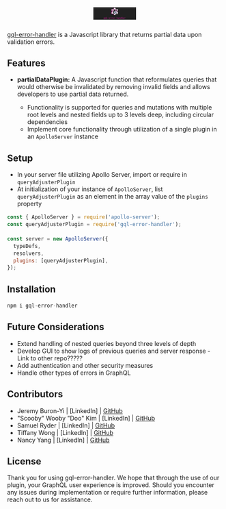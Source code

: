 <h1 align="center" style="color: #ff347f" style="font: 'Roboto Mono'">
  <img width="100"  src="./assets/banner.png">
  <!-- <br>gql-error-handler</br> -->
</h1>

[gql-error-handler](https://www.gql-error-handler.com) is a Javascript library that returns partial data upon validation errors.

## Features

- **partialDataPlugin:** A Javascript function that reformulates queries that would otherwise be invalidated by removing invalid fields and allows developers to use partial data returned.

  - Functionality is supported for queries and mutations with multiple root levels and nested fields up to 3 levels deep, including circular dependencies
  - Implement core functionality through utilization of a single plugin in an `ApolloServer` instance

## Setup

- In your server file utilizing Apollo Server, import or require in `queryAdjusterPlugin`
- At initialization of your instance of `ApolloServer`, list `queryAdjusterPlugin` as an element in the array value of the `plugins` property

```javascript
const { ApolloServer } = require('apollo-server');
const queryAdjusterPlugin = require('gql-error-handler');

const server = new ApolloServer({
  typeDefs,
  resolvers,
  plugins: [queryAdjusterPlugin],
});
```

## Installation

```javascript
npm i gql-error-handler
```

## Future Considerations

- Extend handling of nested queries beyond three levels of depth
- Develop GUI to show logs of previous queries and server response - Link to other repo?????
- Add authentication and other security measures
- Handle other types of errors in GraphQL

## Contributors

- Jeremy Buron-Yi | [LinkedIn] | [GitHub](https://github.com/JEF-BY)
- "Scooby" Wooby "Doo" Kim | [LinkedIn] | [GitHub](https://github.com/woobaekim)
- Samuel Ryder | [LinkedIn] | [GitHub](https://github.com/samryderE)
- Tiffany Wong | [LinkedIn] | [GitHub](https://github.com/twong-cs)
- Nancy Yang | [LinkedIn] | [GitHub](https://github.com/nancyynx88)

## License

Thank you for using gql-error-handler. We hope that through the use of our plugin, your GraphQL user experience is improved. Should you encounter any issues during implementation or require further information, please reach out to us for assistance.
